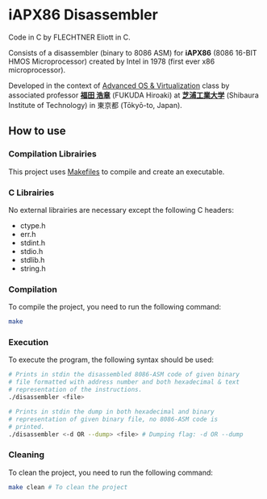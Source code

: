 # iAPX86 Disassembler

Code in C by FLECHTNER Eliott in C.

Consists of a disassembler (binary to 8086 ASM) for **iAPX86** (8086 16-BIT HMOS Microprocessor) created by Intel in 1978 (first ever x86 microprocessor).

Developed in the context of [Advanced OS &amp; Virtualization](http://syllabus.sic.shibaura-it.ac.jp/syllabus/2023/din/138807.html?g=101) class by associated professor [**福田 浩章**](http://resea.shibaura-it.ac.jp/?2830ea708a1eddbb7e8bb6c2a366b751) (FUKUDA Hiroaki) at [**芝浦工業大学**](https://www.shibaura-it.ac.jp/en/) (Shibaura Institute of Technology) in 東京都 (Tōkyō-to, Japan).

## How to use

### Compilation Librairies
This project uses [Makefiles](https://www.wikiwand.com/en/Make_(software)) to compile and create an executable. 

### C Librairies
No external librairies are necessary except the following C headers:
- ctype.h
- err.h
- stdint.h
- stdio.h
- stdlib.h
- string.h

### Compilation

To compile the project, you need to run the following command:

```bash
make
```

### Execution

To execute the program, the following syntax should be used:
```bash
# Prints in stdin the disassembled 8086-ASM code of given binary
# file formatted with address number and both hexadecimal & text
# representation of the instructions.
./disassembler <file> 

# Prints in stdin the dump in both hexadecimal and binary
# representation of given binary file, no 8086-ASM code is
# printed.
./disassembler <-d OR --dump> <file> # Dumping flag: -d OR --dump 
```

### Cleaning

To clean the project, you need to run the following command:
```bash
make clean # To clean the project
```
